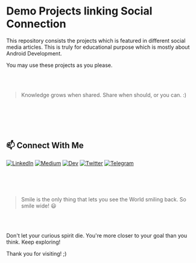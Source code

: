 # Demo Projects linking Social Connection

This repository consists the projects which is featured in different social media articles. This is truly for educational purpose which is mostly about Android Development.

You may use these projects as you please.

<br>
<br>

> Knowledge grows when shared. Share when should, or you can. :)

<br>
<br>
<br>
<br>

## 📫 Connect With Me

<!--
[![GitHub followers](https://img.shields.io/github/followers/shivathapaa?style=social)](https://github.com/shivathapaa)
[![YouTube](https://img.shields.io/badge/YouTube-FF0000?style=social&logo=youtube)](https://www.youtube.com/comingsoon)
-->
[![LinkedIn](https://img.shields.io/badge/LinkedIn-0077B5?style=social&logo=linkedin)](https://www.linkedin.com/in/shivathapaa)
[![Medium](https://img.shields.io/badge/Medium-12100E?style=social&logo=medium)](https://medium.com/@shivathapaa)
[![Dev](https://img.shields.io/badge/Dev-0A0A0A?style=social&logo=dev.to)](https://dev.to/shivathapaa)
[![Twitter](https://img.shields.io/badge/X-000000?style=social&logo=x)](https://x.com/)
[![Telegram](https://img.shields.io/badge/Telegram-12100E?style=social&logo=telegram)](https://t.me/shivathapaa)

<br>
<br>
<br>

> Smile is the only thing that lets you see the World smiling back. So smile wide! 😃
<br>
<br>

Don't let your curious spirit die. You're more closer to your goal than you think. Keep exploring! 

Thank you for visiting! ;)
